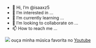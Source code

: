 - 👋 Hi, I’m @isaaxz5
- 👀 I’m interested in ...
- 🌱 I’m currently learning ...
- 💞️ I’m looking to collaborate on ...
- 📫 How to reach me ...

![](https://diariodofla.com.br/wp-content/uploads/2021/05/fla-capa.jpg )
ouça minha música favorita no [Youtube](https://youtu.be/CZyCDQ0BMxM)

<!---
isaaxz5/isaaxz5 is a ✨ special ✨ repository because its `README.md` (this file) appears on your GitHub profile.
You can click the Preview link to take a look at your changes.
--->
